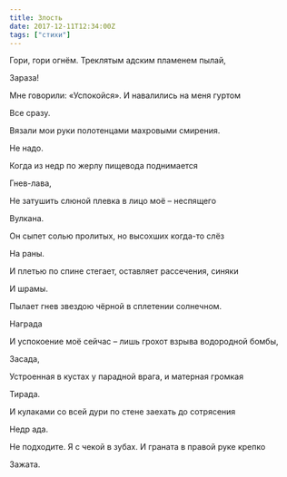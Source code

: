 ```yaml
---
title: Злость
date: 2017-12-11T12:34:00Z
tags: ["стихи"]
---
```


Гори, гори огнём. Треклятым адским пламенем пылай,  

Зараза!  

Мне говорили: «Успокойся». И навалились на меня гуртом  

Все сразу.  

Вязали мои руки полотенцами махровыми смирения.  

Не надо.  

Когда из недр по жерлу пищевода поднимается  

Гнев-лава,  

Не затушить слюной плевка в лицо моё – неспящего  

Вулкана.  

Он сыпет солью пролитых, но высохших когда-то слёз  

На раны.  

И плетью по спине стегает, оставляет рассечения, синяки  

И шрамы.  

Пылает гнев звездою чёрной в сплетении солнечном.  

Награда  

И успокоение моё сейчас – лишь грохот взрыва водородной бомбы,  

Засада,  

Устроенная в кустах у парадной врага, и матерная громкая  

Тирада.  

И кулаками со всей дури по стене заехать до сотрясения  

Недр ада.  

Не подходите. Я с чекой в зубах. И граната в правой руке крепко  

Зажата.  
